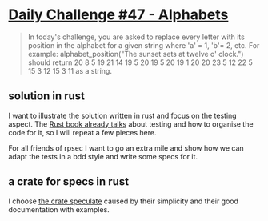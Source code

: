 # [Daily Challenge #47 - Alphabets][1]

> In today's challenge, you are asked to replace every letter with its position in the alphabet for a given string where 'a' = 1, 'b'= 2, etc.
> For example:
> alphabet_position("The sunset sets at twelve o' clock.") should return 20 8 5 19 21 14 19 5 20 19 5 20 19 1 20 20 23 5 12 22 5 15 3 12 15 3 11 as a string.

## solution in rust

I want to illustrate the solution written in rust and focus on the testing aspect.
The [Rust book already talks][2] about testing and how to organise the code for it, so I will repeat a few pieces here.

For all friends of rpsec I want to go an extra mile and show how we can adapt the tests in a bdd style and write some specs for it.

## a crate for specs in rust

I choose [the crate speculate][3] caused by their simplicity and their good documentation with examples.

[1]: https://dev.to/thepracticaldev/daily-challenge-47-alphabets-4cbn
[2]: https://doc.rust-lang.org/book/ch11-03-test-organization.html
[3]: https://crates.io/crates/speculate
